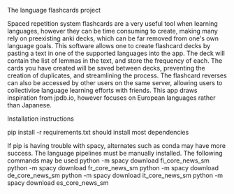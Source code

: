 The language flashcards project

Spaced repetition system flashcards are a very useful tool when learning languages, however they can be time consuming to create, making many rely on preexisting anki decks, 
which can be far removed from one's own language goals. This software allows one to create flashcard decks by pasting a text in one of the supported languages into the app. The deck will
contain the list of lemmas in the text, and store the frequency of each. The cards you have created will be saved between decks, preventing the creation of duplicates, and streamlining the 
process. The flashcard reverses can also be accessed by other users on the same server, allowing users to collectivise language learning efforts with friends. This app draws inspiration from
jpdb.io, however focuses on European languages rather than Japanese. 

Installation instructions

pip install -r requirements.txt should install most dependencies

If pip is having trouble with spacy, alternates such as conda may have more success.
The language pipelines must be manually installed. The following commands may be used
python -m spacy download fi_core_news_sm
python -m spacy download fr_core_news_sm
python -m spacy download de_core_news_sm
python -m spacy download it_core_news_sm
python -m spacy download es_core_news_sm
